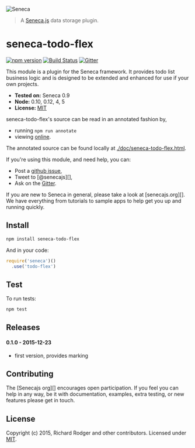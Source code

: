![Seneca](http://senecajs.org/files/assets/seneca-logo.png)
> A [Seneca.js][] data storage plugin.

# seneca-todo-flex
[![npm version][npm-badge]][npm-url]
[![Build Status][travis-badge]][travis-url]
[![Gitter][gitter-badge]][gitter-url]

This module is a plugin for the Seneca framework. It provides todo
list business logic and is designed to be extended and enhanced for
use if your own projects.

- __Tested on:__ Seneca 0.9
- __Node:__ 0.10, 0.12, 4, 5
- __License:__ [MIT][]

seneca-todo-flex's source can be read in an annotated fashion by,

- running `npm run annotate`
- viewing [online](http://senecajs.org/annotations/todo-flex.html).

The annotated source can be found locally at [./doc/seneca-todo-flex.html]().

If you're using this module, and need help, you can:

- Post a [github issue][],
- Tweet to [@senecajs][],
- Ask on the [Gitter][gitter-url].

If you are new to Seneca in general, please take a look at
[senecajs.org][]. We have everything from tutorials to sample apps to
help get you up and running quickly.


## Install

```sh
npm install seneca-todo-flex
```


And in your code:

```js
require('seneca')()
  .use('todo-flex')
```

## Test
To run tests:

```sh
npm test
```


## Releases

#### 0.1.0 - 2015-12-23
- first version, provides marking

## Contributing

The [Senecajs org][] encourages open participation. If you feel you
can help in any way, be it with documentation, examples, extra
testing, or new features please get in touch.

## License
Copyright (c) 2015, Richard Rodger and other contributors.
Licensed under [MIT][].

[MIT]: ./LICENSE
[npm-badge]: https://badge.fury.io/js/seneca-todo-flex.svg
[npm-url]: https://badge.fury.io/js/seneca-todo-flex
[Rjrodger org]: https://github.com/rjrodger/
[Seneca.js]: https://www.npmjs.com/package/seneca
[@rjrodger]: http://twitter.com/rjrodger
[rjrodger.org]: http://rjrodger.org/
[travis-badge]: https://travis-ci.org/rjrodger/seneca-todo-flex.svg
[travis-url]: https://travis-ci.org/rjrodger/seneca-todo-flex
[gitter-badge]: https://badges.gitter.im/Join%20Chat.svg
[gitter-url]: https://gitter.im/rjrodger/seneca
[github issue]: https://github.com/rjrodger/seneca-todo-flex/issues
